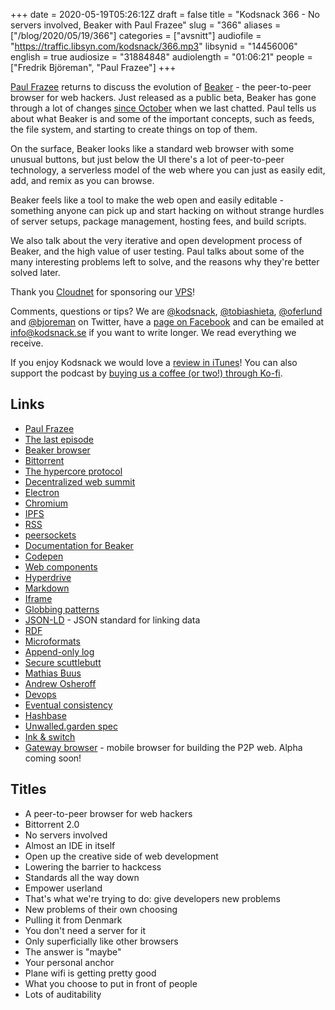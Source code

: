 +++
date = 2020-05-19T05:26:12Z
draft = false
title = "Kodsnack 366 - No servers involved, Beaker with Paul Frazee"
slug = "366"
aliases = ["/blog/2020/05/19/366"]
categories = ["avsnitt"]
audiofile = "https://traffic.libsyn.com/kodsnack/366.mp3"
libsynid = "14456006"
english = true
audiosize = "31884848"
audiolength = "01:06:21"
people = ["Fredrik Björeman", "Paul Frazee"]
+++

[Paul Frazee](https://pfrazee.hashbase.io/) returns to discuss the evolution of [Beaker](https://www.beakerbrowser.com/) - the peer-to-peer browser for web hackers. Just  released as a public beta, Beaker has gone through a lot of changes [since October](https://kodsnack.se/336/) when we last chatted. Paul tells us about what Beaker is and some of the important concepts, such as feeds, the file system, and starting to create things on top of them.

On the surface, Beaker looks like a standard web browser with some unusual buttons, but just below the UI there's a lot of peer-to-peer technology, a serverless model of the web where you can just as easily edit, add, and remix as you can browse.

Beaker feels like a tool to make the web open and easily editable - something anyone can pick up and start hacking on without strange hurdles of server setups, package management, hosting fees, and build scripts.

We also talk about the very iterative and open development process of Beaker, and the high value of user testing. Paul talks about some of the many interesting problems left to solve, and the reasons why they're better solved later.

Thank you [Cloudnet](http://www.cloudnet.se) for sponsoring our [VPS](http://en.wikipedia.org/wiki/Virtual_private_server)!

Comments, questions or tips? We are [@kodsnack](https://www.twitter.com/kodsnack), [@tobiashieta](https://www.twitter.com/tobiashieta), [@oferlund](https://www.twitter.com/oferlund) and [@bjoreman](https://www.twitter.com/bjoreman) on Twitter, have a [page on Facebook](https://www.facebook.com/kodsnack) and can be emailed at [info@kodsnack.se](mailto:info@kodsnack.se) if you want to write longer. We read everything we receive.

If you enjoy Kodsnack we would love a [review in iTunes](http://itunes.apple.com/se/podcast/kodsnack/id561631498?l=en)! You can also support the podcast by <a href="https://ko-fi.com/kodsnack" rel="payment">buying us a coffee (or two!) through Ko-fi</a>.

## Links ##
* [Paul Frazee](https://pfrazee.hashbase.io/)
* [The last episode](https://kodsnack.se/336/)
* [Beaker browser](https://www.beakerbrowser.com/)
* [Bittorrent](https://en.wikipedia.org/wiki/BitTorrent)
* [The hypercore protocol](https://github.com/hypercore-protocol/hypercore)
* [Decentralized web summit](https://decentralizedweb.net/)
* [Electron](https://www.electronjs.org/)
* [Chromium](https://en.wikipedia.org/wiki/Chromium_%28web_browser%29)
* [IPFS](https://en.wikipedia.org/wiki/InterPlanetary_File_System)
* [RSS](https://en.wikipedia.org/wiki/RSS)
* [peersockets](https://docs.beakerbrowser.com/apis/beaker.peersockets)
* [Documentation for Beaker](https://docs.beakerbrowser.com/)
* [Codepen](https://en.wikipedia.org/wiki/CodePen)
* [Web components](https://en.wikipedia.org/wiki/Web_Components)
* [Hyperdrive](https://github.com/hypercore-protocol/hyperdrive)
* [Markdown](https://en.wikipedia.org/wiki/Markdown)
* [Iframe](https://en.wikipedia.org/wiki/HTML_element#Frames)
* [Globbing patterns](https://en.wikipedia.org/wiki/Glob_%28programming%29)
* [JSON-LD](https://en.wikipedia.org/wiki/JSON-LD) - JSON standard for linking data
* [RDF](https://en.wikipedia.org/wiki/Resource_Description_Framework)
* [Microformats](https://en.wikipedia.org/wiki/Microformat)
* [Append-only log](https://en.wikipedia.org/wiki/Append-only)
* [Secure scuttlebutt](https://en.wikipedia.org/wiki/Secure_Scuttlebutt)
* [Mathias Buus](https://mafinto.sh/)
* [Andrew Osheroff](https://github.com/andrewosh)
* [Devops](https://en.wikipedia.org/wiki/DevOps)
* [Eventual consistency](https://en.wikipedia.org/wiki/Eventual_consistency)
* [Hashbase](https://hashbase.io/)
* [Unwalled.garden spec](https://unwalled.garden/)
* [Ink & switch](https://www.inkandswitch.com/)
* [Gateway browser](https://twitter.com/GatewayBrowser) - mobile browser for building the P2P web. Alpha coming soon!

## Titles ##
* A peer-to-peer browser for web hackers
* Bittorrent 2.0
* No servers involved
* Almost an IDE in itself
* Open up the creative side of web development
* Lowering the barrier to hackcess
* Standards all the way down
* Empower userland
* That's what we're trying to do: give developers new problems
* New problems of their own choosing
* Pulling it from Denmark
* You don't need a server for it
* Only superficially like other browsers
* The answer is "maybe"
* Your personal anchor
* Plane wifi is getting pretty good
* What you choose to put in front of people
* Lots of auditability